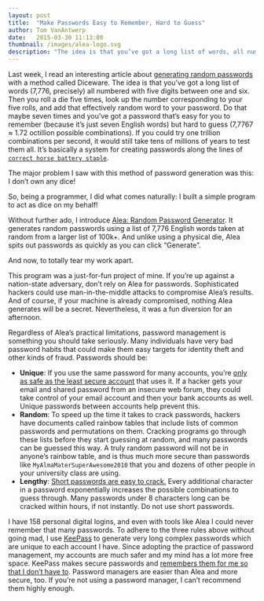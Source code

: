 ```yaml
---
layout: post
title:  "Make Passwords Easy to Remember, Hard to Guess"
author: Tom VanAntwerp
date:   2015-03-30 11:13:00
thumbnail: /images/alea-logo.svg
description: "The idea is that you’ve got a long list of words, all numbered with five digits between one and six. Then you roll a die five times, look up the number corresponding to your five rolls, and add that word to your password. Do that maybe seven times and you’ve got a password that’s easy for you to remember but hard to guess. The major problem I saw with this method of password generation was this: I don’t own any dice!"
---
```


Last week, I read an interesting article about [generating random passwords](https://firstlook.org/theintercept/2015/03/26/passphrases-can-memorize-attackers-cant-guess/) with a method called Diceware. The idea is that you’ve got a long list of words (7,776, precisely) all numbered with five digits between one and six. Then you roll a die five times, look up the number corresponding to your five rolls, and add that effectively random word to your password. Do that maybe seven times and you’ve got a password that’s easy for you to remember (because it’s just seven English words) but hard to guess (7,7767 ≈ 1.72 octillion possible combinations). If you could try one trillion combinations per second, it would still take tens of millions of years to test them all. It’s basically a system for creating passwords along the lines of [`correct horse battery staple`](https://xkcd.com/936/).

The major problem I saw with this method of password generation was this: I don’t own any dice!

So, being a programmer, I did what comes naturally: I built a simple program to act as dice on my behalf!

Without further ado, I introduce [Alea: Random Password Generator](http://tvanantwerp.github.io/alea/). It generates random passwords using a list of 7,776 English words taken at random from a larger list of 100k+. And unlike using a physical die, Alea spits out passwords as quickly as you can click “Generate”.

And now, to totally tear my work apart.

This program was a just-for-fun project of mine. If you’re up against a nation-state adversary, don’t rely on  Alea for passwords. Sophisticated hackers could use man-in-the-middle attacks to compromise Alea’s results. And of course, if your machine is already compromised, nothing Alea generates will be a secret. Nevertheless, it was a fun diversion for an afternoon.

Regardless of Alea’s practical limitations, password management is something you should take seriously. Many individuals have very bad password habits that could make them easy targets for identity theft and other kinds of fraud. Passwords should be:

* **Unique**: If you use the same password for many accounts, you’re [only as safe as the least secure account](https://xkcd.com/792/) that uses it. If a hacker gets your email and shared password from an insecure web forum, they could take control of your email account and then your bank accounts as well. Unique passwords between accounts help prevent this.
* **Random**: To speed up the time it takes to crack passwords, hackers have documents called rainbow tables that include lists of common passwords and permutations on them. Cracking programs go through these lists before they start guessing at random, and many passwords can be guessed this way. A truly random password will not be in anyone’s rainbow table, and is thus much more secure than passwords like `MyAlmaMaterSuperAwesome2010` that you and dozens of other people in your university class are using.
* **Lengthy**: [Short passwords are easy to crack.](http://www.ghacks.net/2012/04/07/how-secure-is-your-password/) Every additional character in a password exponentially increases the possible combinations to guess through. Many passwords under 8 characters long can be cracked within hours, if not instantly. Do not use short passwords.

I have 158 personal digital logins, and even with tools like Alea I could never remember that many passwords. To adhere to the three rules above without going mad, I use [KeePass](http://keepass.info/) to generate very long complex passwords which are unique to each account I have. Since adopting the practice of password management, my accounts are much safer and my mind has a lot more free space. KeePass makes secure passwords and [remembers them for me so that I don’t have to](https://xkcd.com/538/). Password managers are easier than Alea and more secure, too. If you’re not using a password manager, I can’t recommend them highly enough.

